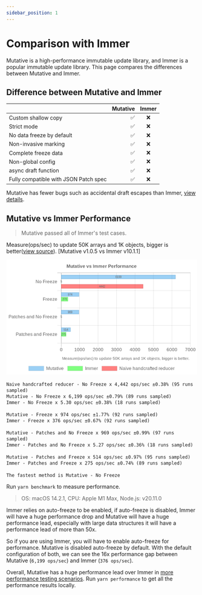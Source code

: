 ```yaml
---
sidebar_position: 1
---
```


# Comparison with Immer

Mutative is a high-performance immutable update library, and Immer is a popular immutable update library. This page compares the differences between Mutative and Immer.

## Difference between Mutative and Immer

|                                       | Mutative | Immer |
| :------------------------------------ | -------: | :---: |
| Custom shallow copy                   |       ✅ |  ❌   |
| Strict mode                           |       ✅ |  ❌   |
| No data freeze by default             |       ✅ |  ❌   |
| Non-invasive marking                  |       ✅ |  ❌   |
| Complete freeze data                  |       ✅ |  ❌   |
| Non-global config                     |       ✅ |  ❌   |
| async draft function                  |       ✅ |  ❌   |
| Fully compatible with JSON Patch spec |       ✅ |  ❌   |

Mutative has fewer bugs such as accidental draft escapes than Immer, [view details](https://github.com/unadlib/mutative/blob/main/test/immer-non-support.test.ts).

## Mutative vs Immer Performance

> Mutative passed all of Immer's test cases.

Measure(ops/sec) to update 50K arrays and 1K objects, bigger is better([view source](https://github.com/unadlib/mutative/blob/main/test/performance/benchmark.ts)). [Mutative v1.0.5 vs Immer v10.1.1]

![Benchmark](img/benchmark.jpg)

```
Naive handcrafted reducer - No Freeze x 4,442 ops/sec ±0.38% (95 runs sampled)
Mutative - No Freeze x 6,199 ops/sec ±0.79% (89 runs sampled)
Immer - No Freeze x 5.30 ops/sec ±0.38% (18 runs sampled)

Mutative - Freeze x 974 ops/sec ±1.77% (92 runs sampled)
Immer - Freeze x 376 ops/sec ±0.67% (92 runs sampled)

Mutative - Patches and No Freeze x 969 ops/sec ±0.99% (97 runs sampled)
Immer - Patches and No Freeze x 5.27 ops/sec ±0.36% (18 runs sampled)

Mutative - Patches and Freeze x 514 ops/sec ±0.97% (95 runs sampled)
Immer - Patches and Freeze x 275 ops/sec ±0.74% (89 runs sampled)

The fastest method is Mutative - No Freeze
```

Run `yarn benchmark` to measure performance.

> OS: macOS 14.2.1, CPU: Apple M1 Max, Node.js: v20.11.0

Immer relies on auto-freeze to be enabled, if auto-freeze is disabled, Immer will have a huge performance drop and Mutative will have a huge performance lead, especially with large data structures it will have a performance lead of more than 50x.

So if you are using Immer, you will have to enable auto-freeze for performance. Mutative is disabled auto-freeze by default. With the default configuration of both, we can see the 16x performance gap between Mutative (`6,199 ops/sec`) and Immer (`376 ops/sec`).

Overall, Mutative has a huge performance lead over Immer in [more performance testing scenarios](https://github.com/unadlib/mutative/tree/main/test/performance). Run `yarn performance` to get all the performance results locally.

